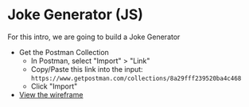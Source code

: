 # Joke Generator (JS)

For this intro, we are going to build a Joke Generator

- Get the Postman Collection
  - In Postman, select "Import" > "Link"
  - Copy/Paste this link into the input: `https://www.getpostman.com/collections/8a29fff239520ba4c468`
  - Click "Import"
- [View the wireframe](https://www.figma.com/file/dUTnw5fZfWCB2RCRJpS7Af/JJ-Wireframe-JS?node-id=0%3A1)
